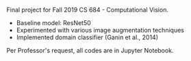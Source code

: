 Final project for Fall 2019 CS 684 - Computational Vision.



- Baseline model: ResNet50
- Experimented with various image augmentation techniques
- Implemented domain classifier (Ganin et al., 2014)



Per Professor's request, all codes are in Jupyter Notebook.